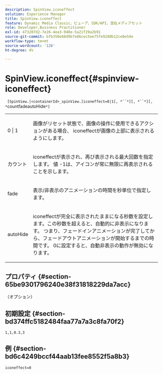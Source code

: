 ```yaml
---
description: SpinView.iconeffect
solution: Experience Manager
title: SpinView.iconeffect
feature: Dynamic Media Classic，ビューア，SDK/API，混在メディアセット
role: Developer,Business Practitioner
exl-id: 473207d2-7e26-4ea3-940e-5a21f29a2b91
source-git-commit: bfb350e68d9b7e86cec5ee75fe9280b12ce0e54e
workflow-type: tm+mt
source-wordcount: '126'
ht-degree: 4%

---
```


# SpinView.iconeffect{#spinview-iconeffect}

` [SpinView.|<containerId>_spinView.]iconeffect=0|1[, *``*][, *``*][, *`countfadeautoHide`*]`

<table id="table_DF2137DF9C7441B381D2B03CEE4B880A"> 
 <tbody> 
  <tr> 
   <td colname="col1"> <p> <span class="codeph"> 0 | 1</span> </p> </td> 
   <td colname="col2"> <p> 画像がリセット状態で、画像の操作に使用できるアクションがある場合、 <span class="codeph"> iconeffect</span>が画像の上部に表示されるようにします。 </p> </td> 
  </tr> 
  <tr> 
   <td colname="col1"> <p> <span class="codeph"><span class="varname"> カウント</span></span> </p> </td> 
   <td colname="col2"> <p> <span class="codeph"> iconeffect</span>が表示され、再び表示される最大回数を指定します。 値<span class="codeph"> -1</span>は、アイコンが常に無限に再表示されることを示します。 </p> </td> 
  </tr> 
  <tr> 
   <td colname="col1"> <p><span class="codeph"><span class="varname"> fade</span></span> </p> </td> 
   <td colname="col2"> <p>表示/非表示のアニメーションの時間を秒単位で指定します。 </p> </td> 
  </tr> 
  <tr> 
   <td colname="col1"> <p><span class="codeph"><span class="varname"> autoHide</span></span> </p> </td> 
   <td colname="col2"> <p><span class="codeph"> iconeffect</span>が完全に表示されたままになる秒数を設定します。この秒数を超えると、自動的に非表示になります。 つまり、フェードインアニメーションが完了してから、フェードアウトアニメーションが開始するまでの時間です。 <span class="codeph"> 0</span>に設定すると、自動非表示の動作が無効になります。 </p> </td> 
  </tr> 
 </tbody> 
</table>

## プロパティ {#section-65be9301796240e38f31818229da7acc}

（オプション）

## 初期設定 {#section-bd374ffc5182484faa77a7a3c8fa70f2}

`1,1,0.3,3`

## 例 {#section-bd6c4249bccf44aab13fee8552f5a8b3}

`iconeffect=0`

